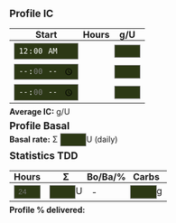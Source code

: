 <!-- markdownlint-disable no-inline-html -->
## Profile IC

| Start                                                        | Hours                         | g/U                                                |
|--------------------------------------------------------------|-------------------------------|----------------------------------------------------|
| <input id="ic-start-0" type="time" readonly value="00:00" /> | <span id="ic-hours-0"></span> | <input id="ic-ratio-0" type="number" step="0.1" /> |
| <input id="ic-start-1" type="time" step="3600" />            | <span id="ic-hours-1"></span> | <input id="ic-ratio-1" type="number" step="0.1" /> |
| <input id="ic-start-2" type="time" step="3600" />            | <span id="ic-hours-2"></span> | <input id="ic-ratio-2" type="number" step="0.1" /> |

**Average IC:** <span id="ic-daily"></span> g/U

## Profile Basal

**Basal rate:** Σ <input id="basal-daily" type="number" />U (daily)

## Statistics TDD

| Hours                                               | Σ                                           | Bo/Ba/% | Carbs                                     |
|-----------------------------------------------------|---------------------------------------------|---------|-------------------------------------------|
| <input id="hours" type="number" placeholder="24" /> | <input id="total-insulin" type="number" />U | -       | <input id="total-carbs" type="number" />g |

**Profile % delivered:** <span id="percent-delivered"></span>

<script>
  function squashAllTimeInputSeconds() {
    document.querySelectorAll('input[type="time"]').forEach(el =>
      el.addEventListener('input', e =>
        e.target.value = e.target.value.replace(/^(\d\d):\d\d$/, '$1:00')
      )
    );
  }

  function bindAllInputsToLocalStorage() {
    document.querySelectorAll('input:not([readonly])').forEach(el => {
      el.value = localStorage.getItem(el.id);
      el.addEventListener('input', ev => {
        localStorage.setItem(el.id, ev.target.value);
      });
    });
  }

  function calcIcScheduleRowHours(slotId) {
    const start = document.getElementById(`ic-start-${slotId}`);
    const end = document.getElementById(`ic-start-${slotId + 1}`);
    const hours = document.getElementById(`ic-hours-${slotId}`);

    const ticksPerHour = 1000 * 60 * 60;
    const startHours = isNaN(start?.valueAsNumber) ? 24 : start.valueAsNumber / ticksPerHour;
    const endHours = isNaN(end?.valueAsNumber) ? 24 : end.valueAsNumber / ticksPerHour;

    return hours.textContent = endHours >= startHours ? endHours - startHours : NaN;
  }

  function calcIcDaily() {
    const hours0 = calcIcScheduleRowHours(0);
    const hours1 = calcIcScheduleRowHours(1);
    const hours2 = calcIcScheduleRowHours(2);
    const avgIc = (
      (hours0 ? hours0 * parseFloat(document.getElementById('ic-ratio-0').value) : 0)
      + (hours1 ? hours1 * parseFloat(document.getElementById('ic-ratio-1').value) : 0)
      + (hours2 ? hours2 * parseFloat(document.getElementById('ic-ratio-2').value) : 0)
    ) / (hours0 + hours1 + hours2);
    return document.getElementById('ic-daily').textContent = Number(avgIc).toFixed(1);
  }

  function calc() {
    const ic = calcIcDaily();
    const basalHourly = parseFloat(document.getElementById('basal-daily').value) / 24;
    const hoursStr = document.getElementById('hours').value;
    const hours = hoursStr ? parseFloat(hoursStr) : 24;
    const totalInsulin = parseFloat(document.getElementById('total-insulin').value);
    const totalCarbs = parseFloat(document.getElementById('total-carbs').value);
    const percentage = 100 * totalInsulin / (totalCarbs / ic + basalHourly * hours);

    document.getElementById('percent-delivered').textContent = Number(percentage).toFixed(0);
  }

  function bindCalc() {
    document.querySelectorAll('input').forEach(el => {
      el.addEventListener('input', ev => calc());
    });
  }

  squashAllTimeInputSeconds();
  bindAllInputsToLocalStorage();
  bindCalc();
  calc();

</script>
<style>
  input:not([type=time]) {
    width: 3.5em;
  }

  span {
    color: violet;
  }

  p {
    margin-top: 0.2em;
    margin-bottom: 0.4em;
  }

  th {
    padding: 0;
  }

  td {
    padding: 0.25em 0.5em;
    white-space: nowrap;
  }

  input {
    background: #2c3815;
    color: white;
    padding: 0.25em 0.5em;
    border: 0.05em solid;
    border-color: grey;
  }

  h1,
  header h1 {
    font-size: 1.5em;
  }

  h2,
  #main_content h2 {
    margin: 0;
    font-size: 1.25em;
  }

  table {
    margin-bottom: 0.4em;
  }

  header {
    margin: 0;
    padding: 0;
    padding-bottom: 0;
  }

  header h2 {
    display: none;
  }

  #downloads {
    display: none;
  }

  #downloads .btn {
    padding: 0.3em 0.7em;
  }
</style>
